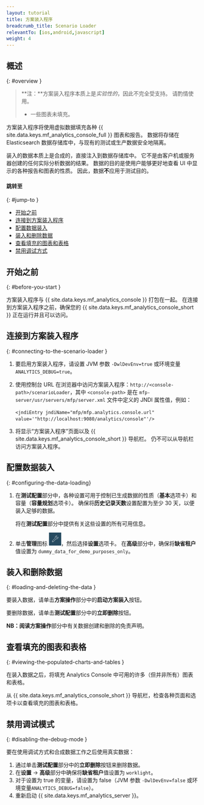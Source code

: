 ```yaml
---
layout: tutorial
title: 方案装入程序
breadcrumb_title: Scenario Loader
relevantTo: [ios,android,javascript]
weight: 4
---
```

<!-- NLS_CHARSET=UTF-8 -->
## 概述
{: #overview }

> **注：**方案装入程序本质上是*实验性的*，因此不完全受支持。 请酌情使用。
>
> * 一些图表未填充。

方案装入程序将使用虚拟数据填充各种 {{ site.data.keys.mf_analytics_console_full }} 图表和报告。 数据将存储在 Elasticsearch 数据存储库中，与现有的测试或生产数据安全地隔离。

装入的数据本质上是合成的，直接注入到数据存储库中。 它不是由客户机或服务器创建的任何实际分析数据的结果。 数据的目的是使用户能够更好地查看 UI 中显示的各种报告和图表的性质。 因此，数据**不**应用于测试目的。

#### 跳转至
{: #jump-to }

* [开始之前](#before-you-start)
* [连接到方案装入程序](#connecting-to-the-scenario-loader)
* [配置数据装入](#configuring-the-data-loading)
* [装入和删除数据](#loading-and-deleting-the-data)
* [查看填充的图表和表格](#viewing-the-populated-charts-and-tables)
* [禁用调试方式](#disabling-the-debug-mode)

## 开始之前
{: #before-you-start }

方案装入程序与 {{ site.data.keys.mf_analytics_console }} 打包在一起。 在连接到方案装入程序之前，确保您的 {{ site.data.keys.mf_analytics_console_short }} 正在运行并且可以访问。

## 连接到方案装入程序
{: #connecting-to-the-scenario-loader }

1. 要启用方案装入程序，请设置 JVM 参数 `-DwlDevEnv=true` 或环境变量 `ANALYTICS_DEBUG=true`。

2. 使用控制台 URL 在浏览器中访问方案装入程序：`http://<console-path>/scenarioLoader`，其中 `<console-path>` 是在 `mfp-server/usr/servers/mfp/server.xml` 文件中定义的 JNDI 属性值，例如：

    `<jndiEntry jndiName="mfp/mfp.analytics.console.url" value='"http://localhost:9080/analytics/console"'/>`

3. 将显示“方案装入程序”页面以及 {{ site.data.keys.mf_analytics_console_short }} 导航栏。 仍不可以从导航栏访问方案装入程序。

## 配置数据装入
{: #configuring-the-data-loading}

1. 在**测试配置**部分中，各种设置可用于控制已生成数据的性质（**基本**选项卡）和容量（**容量规划**选项卡）。
    确保将**历史记录天数**设置配置为至少 30 天，以便装入足够的数据。

    将在**测试配置**部分中提供有关这些设置的所有可用信息。

2. 单击**管理**图标 <img  alt="扳手图标" style="margin:0;display:inline" src="wrench.png"/>，然后选择**设置**选项卡。 在**高级**部分中，确保将**缺省租户**值设置为 `dummy_data_for_demo_purposes_only`。

## 装入和删除数据
{: #loading-and-deleting-the-data }

要装入数据，请单击**方案操作**部分中的**启动方案装入**按钮。

要删除数据，请单击**测试配置**部分中的**立即删除**按钮。

**NB：**阅读**方案操作**部分中有关数据创建和删除的免责声明。

## 查看填充的图表和表格
{: #viewing-the-populated-charts-and-tables }

在装入数据之后，将填充 Analytics Console 中可用的许多（但并非所有）图表和表格。

从 {{ site.data.keys.mf_analytics_console_short }} 导航栏，检查各种页面和选项卡以查看填充的图表和表格。

## 禁用调试模式
{: #disabling-the-debug-mode }

要在使用调试方式和合成数据工作之后使用真实数据：

1. 通过单击**测试配置**部分中的**立即删除**按钮来删除数据。
2. 在**设置** → **高级**部分中确保将**缺省租户**值设置为 `worklight`。
3. 对于设置为 true 的变量，请设置为 false（JVM 参数 `-DwlDevEnv=false` 或环境变量`ANALYTICS_DEBUG=false`）。
4. 重新启动 {{ site.data.keys.mf_analytics_server }}。
